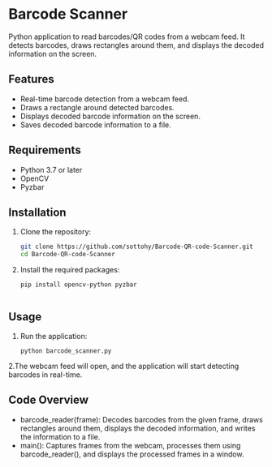 # Barcode Scanner

Python application to read barcodes/QR codes from a webcam feed. It detects barcodes, draws rectangles around them, and displays the decoded information on the screen.

## Features

- Real-time barcode detection from a webcam feed.
- Draws a rectangle around detected barcodes.
- Displays decoded barcode information on the screen.
- Saves decoded barcode information to a file.

## Requirements

- Python 3.7 or later
- OpenCV
- Pyzbar

## Installation

1. Clone the repository:

   ```bash
   git clone https://github.com/sottohy/Barcode-QR-code-Scanner.git
   cd Barcode-QR-code-Scanner

2. Install the required packages:
   ```
   pip install opencv-python pyzbar 


## Usage

1. Run the application:
   ```
   python barcode_scanner.py

2.The webcam feed will open, and the application will start detecting barcodes in real-time.


## Code Overview
- barcode_reader(frame): Decodes barcodes from the given frame, draws rectangles around them, displays the decoded information, and writes the information to a file.
- main(): Captures frames from the webcam, processes them using barcode_reader(), and displays the processed frames in a window.




